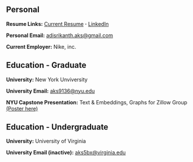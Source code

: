 ## Personal


**Resume Links:**  [Current Resume](https://github.com/aks5bx/CurrentResume/blob/main/AdiSrikanthResumeW23.pdf)  **·**  [LinkedIn](https://www.linkedin.com/in/adi-srikanth/)  

**Personal Email:**  adisrikanth.aks@gmail.com

**Current Employer:**  Nike, inc.

## Education - Graduate

**University:**  New York Unviversity

**University Email:**  aks9136@nyu.edu

**NYU Capstone Presentation:**  Text & Embeddings, Graphs for Zillow Group [(Poster here)](https://github.com/aks5bx/CurrentResume/blob/main/Capstone%20Poster.pdf)

## Education - Undergraduate 

**University:**  University of Virginia 

**University Email (inactive):** aks5bx@virginia.edu
